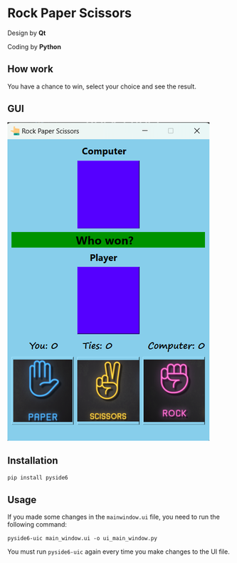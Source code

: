 # Rock Paper Scissors

Design by **Qt**

Coding by **Python**

## How work
You have a chance to win, select your choice and see the result.

## GUI 
![GUI](game_picture.png)

## Installation
```
pip install pyside6
```

## Usage

If you made some changes in the `mainwindow.ui` file, you need to run the following command:
```
pyside6-uic main_window.ui -o ui_main_window.py
```
You must run `pyside6-uic` again every time you make changes to the UI file.